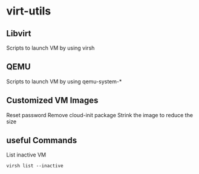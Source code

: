 # virt-utils
## Libvirt
Scripts to launch VM by using virsh

## QEMU
Scripts to launch VM by using qemu-system-*

## Customized VM Images
Reset password
Remove cloud-init package
Strink the image to reduce the size

## useful Commands

List inactive VM
```
virsh list --inactive
```
